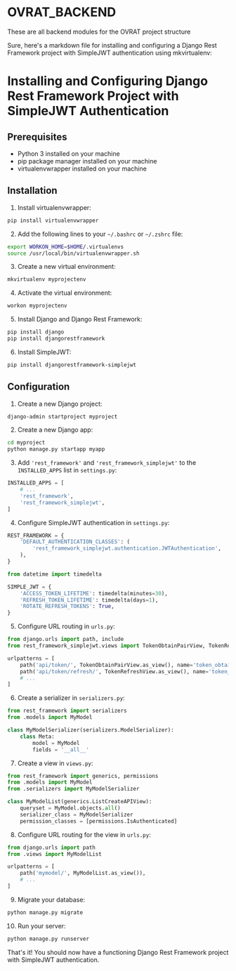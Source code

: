 # OVRAT_BACKEND
These are all backend modules for the OVRAT project structure


Sure, here's a markdown file for installing and configuring a Django Rest Framework project with SimpleJWT authentication using mkvirtualenv:

# Installing and Configuring Django Rest Framework Project with SimpleJWT Authentication

## Prerequisites
- Python 3 installed on your machine
- pip package manager installed on your machine
- virtualenvwrapper installed on your machine

## Installation

1. Install virtualenvwrapper:

```bash
pip install virtualenvwrapper
```

2. Add the following lines to your `~/.bashrc` or `~/.zshrc` file:

```bash
export WORKON_HOME=$HOME/.virtualenvs
source /usr/local/bin/virtualenvwrapper.sh
```

3. Create a new virtual environment:

```bash
mkvirtualenv myprojectenv
```

4. Activate the virtual environment:

```bash
workon myprojectenv
```

5. Install Django and Django Rest Framework:

```bash
pip install django
pip install djangorestframework
```

6. Install SimpleJWT:

```bash
pip install djangorestframework-simplejwt
```

## Configuration

1. Create a new Django project:

```bash
django-admin startproject myproject
```

2. Create a new Django app:

```bash
cd myproject
python manage.py startapp myapp
```

3. Add `'rest_framework'` and `'rest_framework_simplejwt'` to the `INSTALLED_APPS` list in `settings.py`:

```python
INSTALLED_APPS = [
    # ...
    'rest_framework',
    'rest_framework_simplejwt',
]
```

4. Configure SimpleJWT authentication in `settings.py`:

```python
REST_FRAMEWORK = {
    'DEFAULT_AUTHENTICATION_CLASSES': (
        'rest_framework_simplejwt.authentication.JWTAuthentication',
    ),
}

from datetime import timedelta

SIMPLE_JWT = {
    'ACCESS_TOKEN_LIFETIME': timedelta(minutes=30),
    'REFRESH_TOKEN_LIFETIME': timedelta(days=1),
    'ROTATE_REFRESH_TOKENS': True,
}
```

5. Configure URL routing in `urls.py`:

```python
from django.urls import path, include
from rest_framework_simplejwt.views import TokenObtainPairView, TokenRefreshView

urlpatterns = [
    path('api/token/', TokenObtainPairView.as_view(), name='token_obtain_pair'),
    path('api/token/refresh/', TokenRefreshView.as_view(), name='token_refresh'),
    # ...
]
```

6. Create a serializer in `serializers.py`:

```python
from rest_framework import serializers
from .models import MyModel

class MyModelSerializer(serializers.ModelSerializer):
    class Meta:
        model = MyModel
        fields = '__all__'
```

7. Create a view in `views.py`:

```python
from rest_framework import generics, permissions
from .models import MyModel
from .serializers import MyModelSerializer

class MyModelList(generics.ListCreateAPIView):
    queryset = MyModel.objects.all()
    serializer_class = MyModelSerializer
    permission_classes = [permissions.IsAuthenticated]
```

8. Configure URL routing for the view in `urls.py`:

```python
from django.urls import path
from .views import MyModelList

urlpatterns = [
    path('mymodel/', MyModelList.as_view()),
    # ...
]
```

9. Migrate your database:

```bash
python manage.py migrate
```

10. Run your server:

```bash
python manage.py runserver
```

That's it! You should now have a functioning Django Rest Framework project with SimpleJWT authentication.
